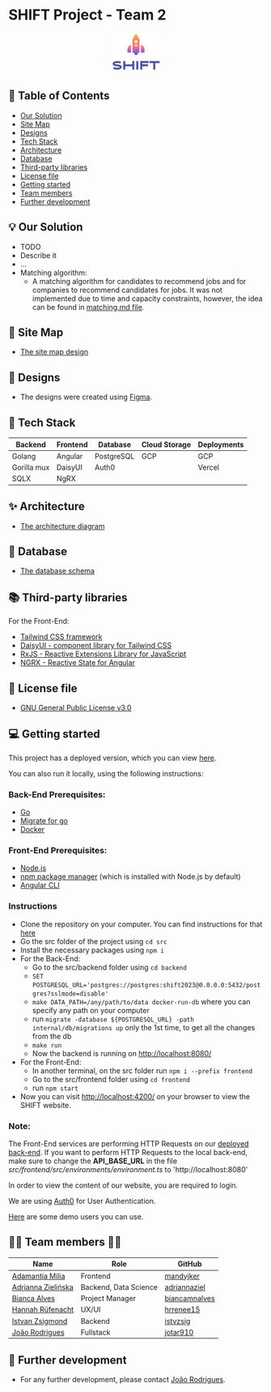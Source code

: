 # SHIFT Project - Team 2

<p align="center">
  <img src="https://github.com/WomenPlusPlus/deploy-impact-23-shift-2/blob/main/docs/logo.png" alt="Shift2"/>
</p>

## :bookmark_tabs: Table of Contents
<!-- TOC -->
* [Our Solution](#bulb-our-solution)
* [Site Map](#dart-site-map)
* [Designs](#art-designs)
* [Tech Stack](#toolbox-tech-stack)
* [Architecture](#sparkles-architecture)
* [Database](#game_die-database)
* [Third-party libraries](#books-third-party-libraries)
* [License file](#memo-license-file)
* [Getting started](#computer-getting-started)
* [Team members](#woman_technologist-team-members-man_technologist)
* [Further development](#pushpin-further-development)
<!-- TOC -->

## :bulb: Our Solution
* TODO
* Describe it
* ...
* Matching algorithm:
  * A matching algorithm for candidates to recommend jobs and for companies to recommend candidates for jobs. It was not implemented due to time and capacity constraints, however, the idea can be found in [matching.md file](https://github.com/WomenPlusPlus/deploy-impact-23-shift-2/blob/main/docs/matching.md). 

## :dart: Site Map
* [The site map design](https://github.com/WomenPlusPlus/deploy-impact-23-shift-2/blob/main/docs/site_map.png)

## :art: Designs
* The designs were created using [Figma](https://www.figma.com/file/3BlcYSbbfCmx8oc5XdCKUN/Shift?type=design&node-id=1-1428&mode=design&t=UaqFM0xV7kPHePNj-0).
 
## :toolbox: Tech Stack
| Backend     | Frontend | Database | Cloud Storage | Deployments |
|-------------|----------|----------|---------------|-------------|
| Golang      |Angular   |PostgreSQL| GCP           | GCP         |
| Gorilla mux |DaisyUI   |Auth0     |               | Vercel      |
| SQLX        |NgRX      |          |               |             |

## :sparkles: Architecture
* [The architecture diagram](https://github.com/WomenPlusPlus/deploy-impact-23-shift-2/blob/main/docs/architecture.jpg)

## :game_die: Database
* [The database schema](https://miro.com/app/board/uXjVNfUchWk=/?share_link_id=4352832909)

## :books: Third-party libraries
For the Front-End: 
* [Tailwind CSS framework](https://tailwindcss.com/) 
* [DaisyUI - component library for Tailwind CSS](https://daisyui.com/)
* [RxJS - Reactive Extensions Library for JavaScript](  https://rxjs.dev/)
* [NGRX - Reactive State for Angular](https://ngrx.io/) 

## :memo: License file
* [GNU General Public License v3.0](https://github.com/WomenPlusPlus/deploy-impact-23-shift-2/blob/main/LICENSE)  

## :computer: Getting started
This project has a deployed version, which you can view [here](https://shift2-deployimpact.vercel.app/).

You can also run it locally, using the following instructions:

### Back-End Prerequisites:
* [Go](https://go.dev/doc/install)
* [Migrate for go](https://github.com/golang-migrate/migrate)
* [Docker](https://docs.docker.com/get-docker/)

### Front-End Prerequisites:
* [Node.js](https://nodejs.org/en)
* [npm package manager](https://docs.npmjs.com/downloading-and-installing-node-js-and-npm) (which is installed with Node.js by default)
* [Angular CLI](https://angular.io/guide/setup-local#install-the-angular-cli)

### Instructions

* Clone the repository on your computer. You can find instructions for that [here](https://docs.github.com/en/get-started/getting-started-with-git/about-remote-repositories#cloning-with-ssh-urls)
* Go the src folder of the project using `cd src`
* Install the necessary packages using `npm i`
* For the Back-End:
  * Go to the src/backend folder using `cd backend`
  * `SET POSTGRESQL_URL='postgres://postgres:shift2023@0.0.0.0:5432/postgres?sslmode=disable'`
  * `make DATA_PATH=/any/path/to/data docker-run-db` where you can specify any path on your computer 
  * run `migrate -database ${POSTGRESQL_URL} -path internal/db/migrations up` only the 1st time, to get all the changes from the db
  * `make run`
  * Now the backend is running on [http://localhost:8080/](http://localhost:8080/)
* For the Front-End:
  * In another terminal, on the src folder run `npm i --prefix frontend`
  * Go to the src/frontend folder using `cd frontend`
  * run `npm start`
* Now you can visit [http://localhost:4200/](http://localhost:4200/) on your browser to view the SHIFT website.

### Note: 

The Front-End services are performing HTTP Requests on our [deployed back-end](https://shift2-deployimpact.xyz). If you want to perform HTTP Requests to the local back-end, make sure to change the **API_BASE_URL** in the file *src/frontend/src/environments/environment.ts* to 'http://localhost:8080'

In order to view the content of our website, you are required to login. 

We are using [Auth0](https://auth0.com/) for User Authentication.

[Here](https://github.com/WomenPlusPlus/deploy-impact-23-shift-2/blob/main/docs/credentials.md) are some demo users you can use.

## :woman_technologist: Team members :man_technologist:
| Name                                                                         | Role            | GitHub                                            |
|------------------------------------------------------------------------------|-----------------|---------------------------------------------------|
| [Adamantia Milia](https://www.linkedin.com/in/adamantia-milia/)              | Frontend        | [mandyjker](https://github.com/mandyjker)         |
| [Adrianna Zielińska](https://www.linkedin.com/in/adriannazielinska/)         | Backend, Data Science    | [adriannaziel](https://github.com/adriannaziel)   |
| [Bianca Alves](https://www.linkedin.com/in/biancaalves/)                     | Project Manager | [biancamnalves](https://github.com/biancamnalves) |
| [Hannah Rüfenacht](https://www.linkedin.com/in/hannahrufenacht/)             | UX/UI           | [hrrenee15](https://github.com/hrrenee15)         |
| [Istvan Zsigmond](https://www.linkedin.com/in/istvan-zsigmond/)              | Backend         | [istvzsig](https://github.com/istvzsig)           |
| [João Rodrigues](https://www.linkedin.com/in/jo%C3%A3o-rodrigues-84268613b/) | Fullstack       | [jotar910](https://github.com/jotar910)           |

## :pushpin: Further development
* For any further development, please contact [João Rodrigues](https://www.linkedin.com/in/jo%C3%A3o-rodrigues-84268613b/).
